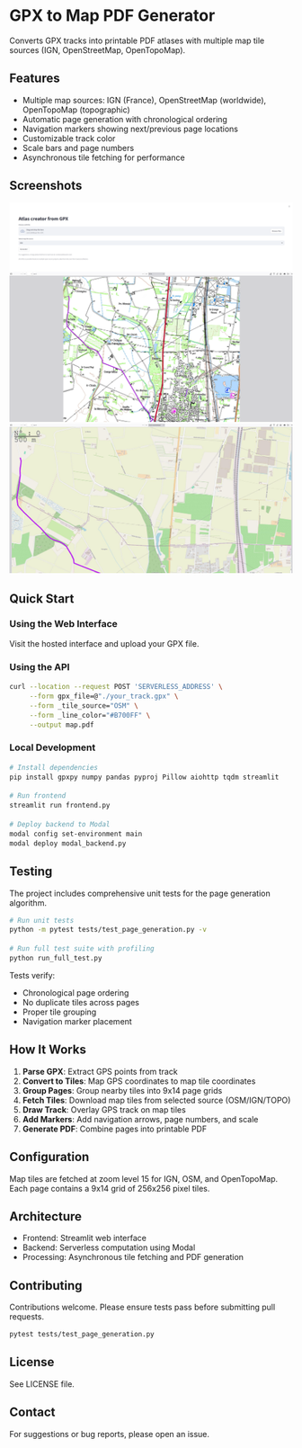 # GPX to Map PDF Generator

Converts GPX tracks into printable PDF atlases with multiple map tile sources (IGN, OpenStreetMap, OpenTopoMap).

## Features

- Multiple map sources: IGN (France), OpenStreetMap (worldwide), OpenTopoMap (topographic)
- Automatic page generation with chronological ordering
- Navigation markers showing next/previous page locations
- Customizable track color
- Scale bars and page numbers
- Asynchronous tile fetching for performance

## Screenshots

![Main UI](./doc/screenshot-0.png)
![OSM example, works world wide](./doc/screenshot-1.png)
![IGN example (Works only for France)](./doc/screenshot-2.png)

## Quick Start

### Using the Web Interface

Visit the hosted interface and upload your GPX file.

### Using the API

```bash
curl --location --request POST 'SERVERLESS_ADDRESS' \
     --form gpx_file=@"./your_track.gpx" \
     --form _tile_source="OSM" \
     --form _line_color="#B700FF" \
     --output map.pdf
```

### Local Development

```bash
# Install dependencies
pip install gpxpy numpy pandas pyproj Pillow aiohttp tqdm streamlit

# Run frontend
streamlit run frontend.py

# Deploy backend to Modal
modal config set-environment main
modal deploy modal_backend.py
```

## Testing

The project includes comprehensive unit tests for the page generation algorithm.

```bash
# Run unit tests
python -m pytest tests/test_page_generation.py -v

# Run full test suite with profiling
python run_full_test.py
```

Tests verify:
- Chronological page ordering
- No duplicate tiles across pages
- Proper tile grouping
- Navigation marker placement

## How It Works

1. **Parse GPX**: Extract GPS points from track
2. **Convert to Tiles**: Map GPS coordinates to map tile coordinates
3. **Group Pages**: Group nearby tiles into 9x14 page grids
4. **Fetch Tiles**: Download map tiles from selected source (OSM/IGN/TOPO)
5. **Draw Track**: Overlay GPS track on map tiles
6. **Add Markers**: Add navigation arrows, page numbers, and scale
7. **Generate PDF**: Combine pages into printable PDF

## Configuration

Map tiles are fetched at zoom level 15 for IGN, OSM, and OpenTopoMap. Each page contains a 9x14 grid of 256x256 pixel tiles.

## Architecture

- Frontend: Streamlit web interface
- Backend: Serverless computation using Modal
- Processing: Asynchronous tile fetching and PDF generation

## Contributing

Contributions welcome. Please ensure tests pass before submitting pull requests.

```bash
pytest tests/test_page_generation.py
```

## License

See LICENSE file.

## Contact

For suggestions or bug reports, please open an issue.

